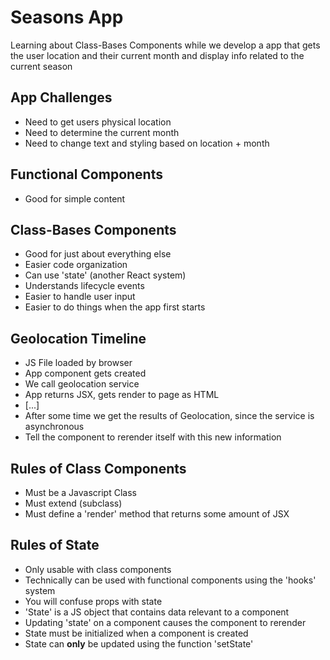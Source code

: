 # Seasons App

Learning about Class-Bases Components while we develop a app that gets the user location and their current month and display info related to the current season

## App Challenges
  - Need to get users physical location
  - Need to determine the current month
  - Need to change text and styling based on location + month

## Functional Components
  - Good for simple content

## Class-Bases Components
  - Good for just about everything else
  - Easier code organization
  - Can use 'state' (another React system)
  - Understands lifecycle events
  - Easier to handle user input
  - Easier to do things when the app first starts

## Geolocation Timeline
  - JS File loaded by browser
  - App component gets created
  - We call geolocation service
  - App returns JSX, gets render to page as HTML
  - [...]
  - After some time we get the results of Geolocation, since the service is asynchronous
  - Tell the component to rerender itself with this new information

## Rules of Class Components
  - Must be a Javascript Class
  - Must extend (subclass)
  - Must define a 'render' method that returns some amount of JSX

## Rules of State
  - Only usable with class components
  - Technically can be used with functional components using the 'hooks' system
  - You will confuse props with state
  - 'State' is a JS object that contains data relevant to a component
  - Updating 'state' on a component causes the component to rerender
  - State must be initialized when a component is created
  - State can **only** be updated using the function 'setState'